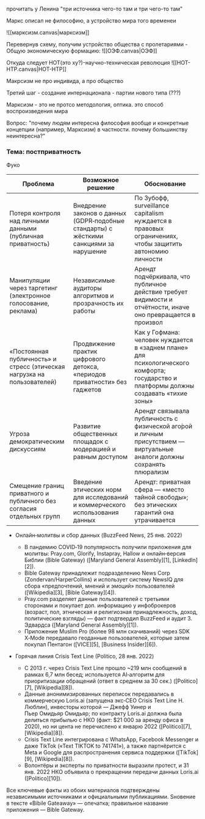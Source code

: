 прочитать у Ленина "три источника чего-то там и три чего-то там"

Маркс описал не философию, а устройство мира того временеи

![[марксизм.canvas|марксизм]]

Перевернув схему, получим устройство общества с пролетариями - Общую экономическую формацию:
![[ОЭФ.canvas|ОЭФ]]

Откуда следует НОТ(это ху?)-научно-техническая революция
![[НОТ-НТР.canvas|НОТ-НТР]]

Макрсизм не про индивида, а про общество

Третий шаг - создание интернационала - партии нового типа (???)

Марксизм - это не протсо методология, оптика. это способ воспроизведения мира


Вопрос:
"почему людям интересна философия вообще и конкретные концепции (например, Марксизм) в частности. почему большинству неинтересна?"

### Тема: постприватность
Фуко

| Проблема                                                                | Возможное решение                                                                      | Обоснование                                                                                                                            |
| ----------------------------------------------------------------------- | -------------------------------------------------------------------------------------- | -------------------------------------------------------------------------------------------------------------------------------------- |
| Потеря контроля над личными данными (публичная приватность)             | Внедрение законов о данных (GDPR‑подобные стандарты) с жёсткими санкциями за нарушение | По Зубофф, surveillance capitalism нуждается в правовых ограничениях, чтобы защитить автономию личности                                |
| Манипуляции через таргетинг (электронное голосование, реклама)          | Независимые аудиторы алгоритмов и прозрачность их работы                               | Арендт подчёркивала, что публичное действие требует видимости и отчётности, иначе оно превращается в произвол                          |
| «Постоянная публичность» и стресс (этическая нагрузка на пользователей) | Продвижение практик цифрового детокса, «периодов приватности» без гаджетов             | Как у Гофмана: человек нуждается в «заднем плане» для психологического комфорта; государство и платформы должны создавать «тихие зоны» |
| Угроза демократическим дискуссиям                                       | Развитие общественных площадок с модерацией и равным доступом                          | Арендт связывала публичность с физической аго́рой и личным присутствием — виртуальные аналоги должны сохранять плюрализм               |
| Смещение границ приватного и публичного без согласия отдельных групп    | Введение этических норм для исследований и коммерческого использования данных          | Арендт: приватная сфера — «место тайной свободы»; без этических гарантий она утрачивается                                              |

* Онлайн‑молитвы и сбор данных (BuzzFeed News, 25 янв. 2022)

  * В пандемию COVID‑19 популярность получили приложения для молитвы: Pray.com, Glorify, Instapray, Hallow и онлайн‑версия Библии (Bible Gateway) ([Maryland General Assembly][1], [LinkedIn][2]).
  * Bible Gateway принадлежит подразделению News Corp (Zondervan/HarperCollins) и использует систему NewsIQ для сбора «предпочтений, мнений и эмоций» пользователей ([Wikipedia][3], [Bible Gateway][4]).
  * Pray.com разделяет данные пользователей с третьими сторонами и покупает доп. информацию у инфоброкеров (возраст, пол, этническая и религиозная принадлежность, доход, политические взгляды) — факт подтвердил BuzzFeed и аудит З. Эдвардса ([Maryland General Assembly][1]).
  * Приложение Muslim Pro (более 98 млн скачиваний) через SDK X‑Mode передавало геоданные пользователей, которые затем покупал Пентагон ([VICE][5], [Business Insider][6]).

* Горячая линия Crisis Text Line (Politico, 28 янв. 2022)

  * С 2013 г. через Crisis Text Line прошло \~219 млн сообщений в рамках 6,7 млн бесед; используется AI‑алгоритм для приоритизации обращений (ответ в среднем за 30 сек.) ([Politico][7], [Wikipedia][8]).
  * Данные анонимизированных переписок передавались в коммерческую Loris.ai (запущена экс‑CEO Crisis Text Line Н. Люблин), инвесторы которой — Джефф Уинер и Пьер Омидьяр Омидьяр; по контракту Loris.ai должна была делиться прибылью с НКО (факт: \$21 000 за аренду офиса в 2020), но ни цента не перечислено к январю 2022 ([Politico][7], [Wikipedia][8]).
  * Crisis Text Line интегрирована с WhatsApp, Facebook Messenger и даже TikTok («Text TIKTOK to 741741»), а также партнёрится с Meta и Google для распространения сервиса поддержки ([TikTok][9], [Wikipedia][8]).
  * Волонтёры и эксперты по приватности выразили протест, и 31 янв. 2022 НКО объявила о прекращении передачи данных Loris.ai ([Politico][10]).

Все ключевые факты из обоих материалов подтверждены независимыми источниками и официальными публикациями. Ѕновение в тексте «Bibile Gateaway» — опечатка; правильное название приложения — Bible Gateway.